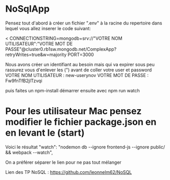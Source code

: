 # NoSqlApp
Pensez tout d'abord à créer un fichier ".env" à la racine du repertoire dans lequel vous allez inserer le code suivant:

<
  CONNECTIONSTRING=mongodb+srv://"VOTRE NOM UTILISATEUR":"VOTRE MOT DE PASSE"@cluster0.rb1sw.mongodb.net/ComplexApp?retryWrites=true&w=majority
  PORT=3000 
>
Nous avons créer un identifiant au besoin mais qui va expirer sous peu rassurez vous d'enlever les (") avant de coller votre user et password
VOTRE NOM UTILISATEUR : new-userynov
VOTRE MOT DE PASSE : Fw9fnTfB2jlTzvqi

puis faites un npm-install
démarrer ensuite avec npm run watch
# Pour les utilisateur Mac pensez modifier le fichier package.json en en levant le (start)
Voici le résultat "watch": "nodemon db --ignore frontend-js --ignore public/ && webpack --watch",

On a préférer séparer le lien pour ne pas tout mélanger

Lien des TP NoSQL : https://github.com/leonnelm62/NoSQL

